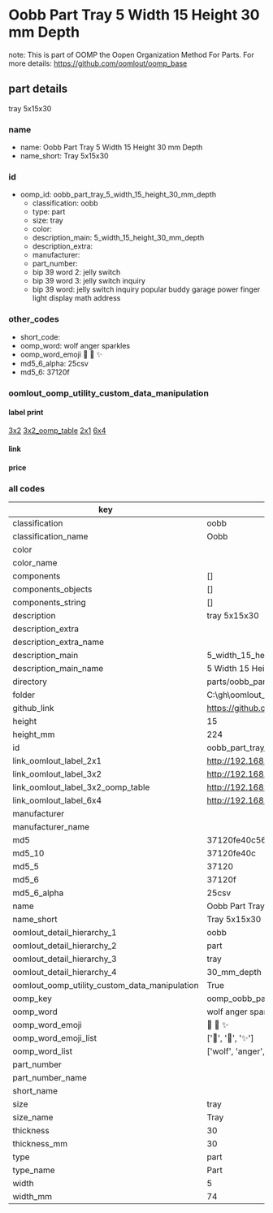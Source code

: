 # Oobb Part Tray 5 Width 15 Height 30 mm Depth  

note: This is part of OOMP the Oopen Organization Method For Parts. For more details: https://github.com/oomlout/oomp_base

##  part details
  



tray 5x15x30



### name
* name: Oobb Part Tray 5 Width 15 Height 30 mm Depth
* name_short: Tray 5x15x30 
### id
* oomp_id: oobb_part_tray_5_width_15_height_30_mm_depth
  * classification: oobb
  * type: part
  * size: tray
  * color: 
  * description_main: 5_width_15_height_30_mm_depth
  * description_extra: 
  * manufacturer: 
  * part_number: 
  * bip 39 word 2: jelly switch
  * bip 39 word 3: jelly switch inquiry
  * bip 39 word: jelly switch inquiry popular buddy garage power finger light display math address

### other_codes
* short_code: 
* oomp_word: wolf anger sparkles
* oomp_word_emoji :wolf: :anger: :sparkles:
* md5_6_alpha: 25csv
* md5_6: 37120f






### oomlout_oomp_utility_custom_data_manipulation
#### label print
[3x2](http://192.168.1.245:1112/?label=oomp%2025csv)
[3x2_oomp_table](http://192.168.1.108:1112/?label=oomp%2025csv)
[2x1](http://192.168.1.242:1112/?label=oomp%2025csv)
[6x4](http://192.168.1.55:1112/?label=oomp%2025csv)    

#### link

                              

#### price







### all codes 
| key | value |  
| --- | --- |  
| classification | oobb |  
| classification_name | Oobb |  
| color |  |  
| color_name |  |  
| components | [] |  
| components_objects | [] |  
| components_string | [] |  
| description | tray 5x15x30 |  
| description_extra |  |  
| description_extra_name |  |  
| description_main | 5_width_15_height_30_mm_depth |  
| description_main_name | 5 Width 15 Height 30 mm Depth |  
| directory | parts/oobb_part_tray_5_width_15_height_30_mm_depth |  
| folder | C:\gh\oomlout_oobb_version_4_generated_parts\parts\oobb_part_tray_5_width_15_height_30_mm_depth |  
| github_link | https://github.com/oomlout/oomlout_oomp_part_src/tree/main/parts/oobb_part_tray_5_width_15_height_30_mm_depth |  
| height | 15 |  
| height_mm | 224 |  
| id | oobb_part_tray_5_width_15_height_30_mm_depth |  
| link_oomlout_label_2x1 | http://192.168.1.242:1112/?label=oomp%2025csv |  
| link_oomlout_label_3x2 | http://192.168.1.245:1112/?label=oomp%2025csv |  
| link_oomlout_label_3x2_oomp_table | http://192.168.1.108:1112/?label=oomp%2025csv |  
| link_oomlout_label_6x4 | http://192.168.1.55:1112/?label=oomp%2025csv |  
| manufacturer |  |  
| manufacturer_name |  |  
| md5 | 37120fe40c56f5297d8eba82e9b70bbe |  
| md5_10 | 37120fe40c |  
| md5_5 | 37120 |  
| md5_6 | 37120f |  
| md5_6_alpha | 25csv |  
| name | Oobb Part Tray 5 Width 15 Height 30 mm Depth |  
| name_short | Tray 5x15x30  |  
| oomlout_detail_hierarchy_1 | oobb |  
| oomlout_detail_hierarchy_2 | part |  
| oomlout_detail_hierarchy_3 | tray |  
| oomlout_detail_hierarchy_4 | 30_mm_depth |  
| oomlout_oomp_utility_custom_data_manipulation | True |  
| oomp_key | oomp_oobb_part_tray_5_width_15_height_30_mm_depth |  
| oomp_word | wolf anger sparkles |  
| oomp_word_emoji | :wolf: :anger: :sparkles: |  
| oomp_word_emoji_list | [':wolf:', ':anger:', ':sparkles:'] |  
| oomp_word_list | ['wolf', 'anger', 'sparkles'] |  
| part_number |  |  
| part_number_name |  |  
| short_name |  |  
| size | tray |  
| size_name | Tray |  
| thickness | 30 |  
| thickness_mm | 30 |  
| type | part |  
| type_name | Part |  
| width | 5 |  
| width_mm | 74 |  

